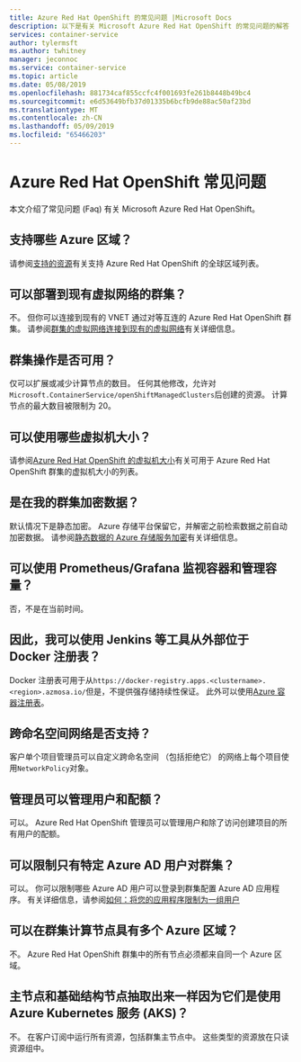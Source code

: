 ```yaml
---
title: Azure Red Hat OpenShift 的常见问题 |Microsoft Docs
description: 以下是有关 Microsoft Azure Red Hat OpenShift 的常见问题的解答
services: container-service
author: tylermsft
ms.author: twhitney
manager: jeconnoc
ms.service: container-service
ms.topic: article
ms.date: 05/08/2019
ms.openlocfilehash: 881734caf855ccfc4f001693fe261b8448b49bc4
ms.sourcegitcommit: e6d53649bfb37d01335b6bcfb9de88ac50af23bd
ms.translationtype: MT
ms.contentlocale: zh-CN
ms.lasthandoff: 05/09/2019
ms.locfileid: "65466203"
---
```

# <a name="azure-red-hat-openshift-faq"></a>Azure Red Hat OpenShift 常见问题

本文介绍了常见问题 (Faq) 有关 Microsoft Azure Red Hat OpenShift。

## <a name="which-azure-regions-are-supported"></a>支持哪些 Azure 区域？

请参阅[支持的资源](supported-resources.md#azure-regions)有关支持 Azure Red Hat OpenShift 的全球区域列表。

## <a name="can-i-deploy-a-cluster-into-an-existing-virtual-network"></a>可以部署到现有虚拟网络的群集？

不。 但你可以连接到现有的 VNET 通过对等互连的 Azure Red Hat OpenShift 群集。 请参阅[群集的虚拟网络连接到现有的虚拟网络](tutorial-create-cluster.md#optional-connect-the-clusters-virtual-network-to-an-existing-virtual-network)有关详细信息。

## <a name="what-cluster-operations-are-available"></a>群集操作是否可用？

仅可以扩展或减少计算节点的数目。 任何其他修改，允许对`Microsoft.ContainerService/openShiftManagedClusters`后创建的资源。 计算节点的最大数目被限制为 20。

## <a name="what-virtual-machine-sizes-can-i-use"></a>可以使用哪些虚拟机大小？

请参阅[Azure Red Hat OpenShift 的虚拟机大小](supported-resources.md#virtual-machine-sizes)有关可用于 Azure Red Hat OpenShift 群集的虚拟机大小的列表。

## <a name="is-data-on-my-cluster-encrypted"></a>是在我的群集加密数据？

默认情况下是静态加密。 Azure 存储平台保留它，并解密之前检索数据之前自动加密数据。 请参阅[静态数据的 Azure 存储服务加密](https://docs.microsoft.com/azure/storage/common/storage-service-encryption)有关详细信息。

## <a name="can-i-use-prometheusgrafana-to-monitor-containers-and-manage-capacity"></a>可以使用 Prometheus/Grafana 监视容器和管理容量？

否，不是在当前时间。

## <a name="is-the-docker-registry-available-externally-so-i-can-use-tools-such-as-jenkins"></a>因此，我可以使用 Jenkins 等工具从外部位于 Docker 注册表？

Docker 注册表可用于从`https://docker-registry.apps.<clustername>.<region>.azmosa.io/`但是，不提供强存储持续性保证。 此外可以使用[Azure 容器注册表](https://azure.microsoft.com/services/container-registry/)。

## <a name="is-cross-namespace-networking-supported"></a>跨命名空间网络是否支持？

客户单个项目管理员可以自定义跨命名空间 （包括拒绝它） 的网络上每个项目使用`NetworkPolicy`对象。

## <a name="can-an-admin-manage-users-and-quotas"></a>管理员可以管理用户和配额？

可以。 Azure Red Hat OpenShift 管理员可以管理用户和除了访问创建项目的所有用户的配额。

## <a name="can-i-restrict-a-cluster-to-only-certain-azure-ad-users"></a>可以限制只有特定 Azure AD 用户对群集？

可以。 你可以限制哪些 Azure AD 用户可以登录到群集配置 Azure AD 应用程序。 有关详细信息，请参阅[如何：将您的应用程序限制为一组用户](https://docs.microsoft.com/azure/active-directory/develop/howto-restrict-your-app-to-a-set-of-users)

## <a name="can-a-cluster-have-compute-nodes-across-multiple-azure-regions"></a>可以在群集计算节点具有多个 Azure 区域？

不。 Azure Red Hat OpenShift 群集中的所有节点必须都来自同一个 Azure 区域。

## <a name="are-master-and-infrastructure-nodes-abstracted-away-as-they-are-with-azure-kubernetes-service-aks"></a>主节点和基础结构节点抽取出来一样因为它们是使用 Azure Kubernetes 服务 (AKS)？

不。 在客户订阅中运行所有资源，包括群集主节点中。 这些类型的资源放在只读资源组中。
